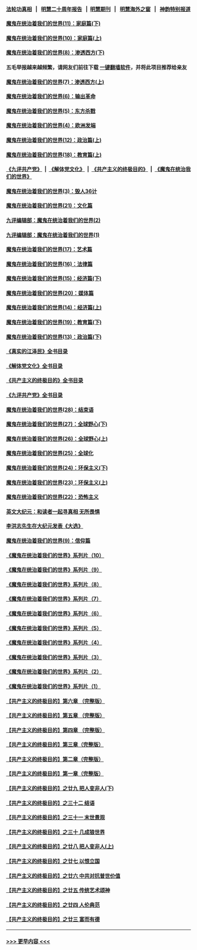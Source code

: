 #### [法轮功真相](https://github.com/gfw-breaker/truth/blob/master/README.md?t=0) &nbsp;&nbsp;|&nbsp;&nbsp; [明慧二十周年报告](https://github.com/gfw-breaker/mh-reports/blob/master/README.md?t=0) &nbsp;&nbsp;|&nbsp;&nbsp;[明慧期刊](https://github.com/gfw-breaker/mh-qikan) &nbsp;&nbsp;|&nbsp;&nbsp; [明慧海外之窗](https://github.com/gfw-breaker/mh-news/blob/master/README.md?t=0) &nbsp;&nbsp;|&nbsp;&nbsp; [神韵特别报道](https://github.com/gfw-breaker/mh-news/blob/master/shenyun.md?t=0)
#### [魔鬼在统治着我们的世界(11)：家庭篇(下)](../pages/nsc422/n10440961.md?t=11211350) 
#### [魔鬼在统治着我们的世界(10)：家庭篇(上)](../pages/nsc422/n10435448.md?t=11211350) 
#### [魔鬼在统治着我们的世界(8)：渗透西方(下)](../pages/nsc422/n10429603.md?t=11211350) 
#### 五毛举报越来越频繁，请网友们前往下载 [一键翻墙软件](https://github.com/gfw-breaker/ssr-accounts)，并将此项目推荐给亲友
#### [魔鬼在统治着我们的世界(7)：渗透西方(上)](../pages/nsc422/n10426013.md?t=11211350) 
#### [魔鬼在统治着我们的世界(6)：输出革命](../pages/nsc422/n10421536.md?t=11211350) 
#### [魔鬼在统治着我们的世界(5)：东方杀戮](../pages/nsc422/n10417707.md?t=11211350) 
#### [魔鬼在统治着我们的世界(4)：欧洲发端](../pages/nsc422/n10414890.md?t=11211350) 
#### [魔鬼在统治着我们的世界(12)：政治篇(上)](../pages/nsc422/n10444576.md?t=11211350) 
#### [魔鬼在统治着我们的世界(18)：教育篇(上)](../pages/nsc422/n10526970.md?t=11211350) 
#### [《九评共产党》](https://github.com/begood0513/9ping.md/blob/master/README.md) &nbsp;|&nbsp; [《解体党文化》](../../../../jtdwh.md/blob/master/README.md)  &nbsp;|&nbsp; [《共产主义的终极目的》](../../../../gczydzjmd.md/blob/master/README.md) &nbsp;|&nbsp; [《魔鬼在统治我们的世界》](../../../../mgztzwmdsj.md/blob/master/README.md) 
#### [魔鬼在统治着我们的世界(3)：毁人36计](../pages/nsc422/n10411583.md?t=11211350) 
#### [魔鬼在统治着我们的世界(21)：文化篇](../pages/nsc422/n10597706.md?t=11211350) 
#### [九评编辑部：魔鬼在统治着我们的世界(2)](../pages/nsc422/n10410036.md?t=11211350) 
#### [九评编辑部：魔鬼在统治着我们的世界(1)](../pages/nsc422/n10406825.md?t=11211350) 
#### [魔鬼在统治着我们的世界(17)：艺术篇](../pages/nsc422/n10499093.md?t=11211350) 
#### [魔鬼在统治着我们的世界(16)：法律篇](../pages/nsc422/n10485969.md?t=11211350) 
#### [魔鬼在统治着我们的世界(15)：经济篇(下)](../pages/nsc422/n10469975.md?t=11211350) 
#### [魔鬼在统治着我们的世界(20)：媒体篇](../pages/nsc422/n10586579.md?t=11211350) 
#### [魔鬼在统治着我们的世界(14)：经济篇(上)](../pages/nsc422/n10457370.md?t=11211350) 
#### [魔鬼在统治着我们的世界(19)：教育篇(下)](../pages/nsc422/n10564808.md?t=11211350) 
#### [魔鬼在统治着我们的世界(13)：政治篇(下)](../pages/nsc422/n10448270.md?t=11211350) 
#### [《真实的江泽民》全书目录](../pages/nsc422/n13721399.md?t=11211350) 
#### [《解体党文化》全书目录](../pages/nsc422/n13721157.md?t=11211350) 
#### [《共产主义的终极目的》全书目录](../pages/nsc422/n13721048.md?t=11211350) 
#### [《九评共产党》全书目录](../pages/nsc422/n13708085.md?t=11211350) 
#### [魔鬼在统治着我们的世界(28)：结束语](../pages/nsc422/n10936246.md?t=11211350) 
#### [魔鬼在统治着我们的世界(27)：全球野心(下)](../pages/nsc422/n10928319.md?t=11211350) 
#### [魔鬼在统治着我们的世界(26)：全球野心(上)](../pages/nsc422/n10900318.md?t=11211350) 
#### [魔鬼在统治着我们的世界(25)：全球化](../pages/nsc422/n10788205.md?t=11211350) 
#### [魔鬼在统治着我们的世界(24)：环保主义(下)](../pages/nsc422/n10695307.md?t=11211350) 
#### [魔鬼在统治着我们的世界(23)：环保主义(上)](../pages/nsc422/n10688613.md?t=11211350) 
#### [魔鬼在统治着我们的世界(22)：恐怖主义](../pages/nsc422/n10614727.md?t=11211350) 
#### [英文大纪元：和读者一起寻真相 无所畏惧](../pages/nsc422/n12542027.md?t=11211350) 
#### [李洪志先生在大纪元发表《大选》](../pages/nsc422/n12534746.md?t=11211350) 
#### [魔鬼在统治着我们的世界(9)：信仰篇](../pages/nsc422/n10432159.md?t=11211350) 
#### [《魔鬼在统治着我们的世界》系列片（10）](../pages/nsc422/n12292670.md?t=11211350) 
#### [《魔鬼在统治着我们的世界》系列片（9）](../pages/nsc422/n12290859.md?t=11211350) 
#### [《魔鬼在统治着我们的世界》系列片（8）](../pages/nsc422/n12287445.md?t=11211350) 
#### [《魔鬼在统治着我们的世界》系列片（7）](../pages/nsc422/n12283425.md?t=11211350) 
#### [《魔鬼在统治着我们的世界》系列片（6）](../pages/nsc422/n12282314.md?t=11211350) 
#### [《魔鬼在统治着我们的世界》系列片（5）](../pages/nsc422/n12281419.md?t=11211350) 
#### [《魔鬼在统治着我们的世界》系列片（4）](../pages/nsc422/n12274024.md?t=11211350) 
#### [《魔鬼在统治着我们的世界》系列片（3）](../pages/nsc422/n12271322.md?t=11211350) 
#### [《魔鬼在统治着我们的世界》系列片（2）](../pages/nsc422/n12269049.md?t=11211350) 
#### [《魔鬼在统治着我们的世界》系列片（1）](../pages/nsc422/n12267575.md?t=11211350) 
#### [【共产主义的终极目的】第六章 （完整版）](../pages/nsc422/n11428913.md?t=11211350) 
#### [【共产主义的终极目的】第五章 （完整版）](../pages/nsc422/n11428912.md?t=11211350) 
#### [【共产主义的终极目的】第四章 （完整版）](../pages/nsc422/n11428907.md?t=11211350) 
#### [【共产主义的终极目的】第三章（完整版）](../pages/nsc422/n11428848.md?t=11211350) 
#### [【共产主义的终极目的】第二章（完整版）](../pages/nsc422/n11428831.md?t=11211350) 
#### [【共产主义的终极目的】第一章（完整版）](../pages/nsc422/n11417651.md?t=11211350) 
#### [【共产主义的终极目的】之廿九 把人变非人(下)](../pages/nsc422/n11344140.md?t=11211350) 
#### [【共产主义的终极目的】之三十二 结语](../pages/nsc422/n11360535.md?t=11211350) 
#### [【共产主义的终极目的】之三十一 末世景观](../pages/nsc422/n11351129.md?t=11211350) 
#### [【共产主义的终极目的】之三十 几成狼世界](../pages/nsc422/n11348280.md?t=11211350) 
#### [【共产主义的终极目的】之廿八 把人变非人(上)](../pages/nsc422/n11340492.md?t=11211350) 
#### [【共产主义的终极目的】之廿七 以恨立国](../pages/nsc422/n11336944.md?t=11211350) 
#### [【共产主义的终极目的】之廿六 中共对抗普世价值](../pages/nsc422/n11324785.md?t=11211350) 
#### [【共产主义的终极目的】之廿五 传统艺术颂神](../pages/nsc422/n11296396.md?t=11211350) 
#### [【共产主义的终极目的】之廿四 人伦典范](../pages/nsc422/n11296397.md?t=11211350) 
#### [【共产主义的终极目的】之廿三 富而有德](../pages/nsc422/n11283598.md?t=11211350) 

----
#### [ >>> 更早内容 <<< ](../indexes/nsc422-earlier.md)
